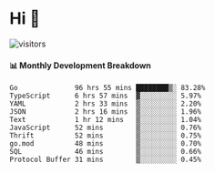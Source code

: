 # Hi 👋
 
![visitors](https://visitor-badge.glitch.me/badge?page_id=sorcererxw.sorcererx)

#### 📊 Monthly Development Breakdown

<!--START_SECTION:waka-->
```text
Go              96 hrs 55 mins ████████▒░ 83.28%
TypeScript      6 hrs 57 mins  ▓░░░░░░░░░ 5.97%
YAML            2 hrs 33 mins  ▒░░░░░░░░░ 2.20%
JSON            2 hrs 16 mins  ▒░░░░░░░░░ 1.96%
Text            1 hr 12 mins   ▒░░░░░░░░░ 1.04%
JavaScript      52 mins        ▒░░░░░░░░░ 0.76%
Thrift          52 mins        ▒░░░░░░░░░ 0.75%
go.mod          48 mins        ▒░░░░░░░░░ 0.70%
SQL             46 mins        ▒░░░░░░░░░ 0.66%
Protocol Buffer 31 mins        ▒░░░░░░░░░ 0.45%
```
<!--END_SECTION:waka-->
